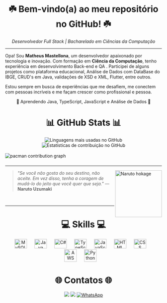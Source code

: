 ## <h1 align="center">☘️ Bem-vindo(a) ao meu repositório no GitHub! ☘️</h1>
<p align="center"><i>Desenvolvedor Full Stack | Bacharelado em Ciências da Computação</i></p>

---

Opa! Sou **Matheus Mastellona**, um desenvolvedor apaixonado por tecnologia e inovação. Com formação em **Ciência da Computação**, tenho experiência em desenvolvimento Back-end e QA . Participei de alguns projetos como plataforma educacional, Análise de Dados com DataBase do IBGE, CRUD's em Java, validações de XSD e XML, Flutter, entre outros.​

Estou sempre em busca de experiências que me desafiem, me conectem com pessoas incríveis e me façam crescer como profissional e pessoa.
<br>

<p align="center">🌱 Aprendendo Java, TypeScript, JavaScript e Análise de Dados 🌱</p>

## <h1 align="center">📊 GitHub Stats 📊</h1>
<div align="center">
  <img src="https://github-readme-stats.vercel.app/api/top-langs/?username=Matheus-Mastellona&layout=compact&langs_count=20&theme=tokyonight" alt="Linguagens mais usadas no GitHub"/>
  <img src="https://github-readme-streak-stats.herokuapp.com/?user=Matheus-Mastellona&theme=tokyonight" alt="Estatísticas de contribuição no GitHub"/>
</div>
<br>
<picture>
  <source media="(prefers-color-scheme: dark)" srcset="https://raw.githubusercontent.com/Francine02/Francine02/output/pacman-contribution-graph-dark.svg">
  <source media="(prefers-color-scheme: light)" srcset="https://raw.githubusercontent.com/Francine02/Francine02/output/pacman-contribution-graph.svg">
  <img alt="pacman contribution graph" src="https://raw.githubusercontent.com/Francine02/Francine02/output/pacman-contribution-graph.svg">
</picture>

###
---

<img align="right" src="https://media0.giphy.com/media/v1.Y2lkPTc5MGI3NjExdm5ldGlrdDR2dDlyaTI3eHpueGNsbTl5cTRoazJ2N2p2MTJ6ZHQ2ZCZlcD12MV9pbnRlcm5hbF9naWZfYnlfaWQmY3Q9Zw/AsuCf15CIj0Va/giphy.gif" width="150" alt="Naruto hokage" />

> _"Se você não gosta do seu destino, não aceite. Em vez disso, tenha a coragem de mudá-lo do jeito que você quer que seja."_
> — **Naruto Uzumaki**
<br>

---

## <h1 align="center">💻 Skills 💻</h1>
<div align="center">
  <img src="https://cdn.jsdelivr.net/gh/devicons/devicon/icons/mysql/mysql-original.svg" alt="MySQL" width="40" height="30" style="margin-right: 20px;" />
  <img src="https://cdn.jsdelivr.net/gh/devicons/devicon/icons/java/java-original.svg" alt="Java" width="40" height="30" style="margin-right: 20px;" />
  <img src="https://cdn.jsdelivr.net/gh/devicons/devicon/icons/csharp/csharp-original.svg" alt="C#" width="40" height="30" style="margin-right: 20px;" />
  <img src="https://cdn.jsdelivr.net/gh/devicons/devicon/icons/typescript/typescript-original.svg" alt="TypeScript" width="40" height="30" style="margin-right: 20px;" />
  <img src="https://cdn.jsdelivr.net/gh/devicons/devicon/icons/javascript/javascript-original.svg" alt="JavaScript" width="40" height="30" style="margin-right: 20px;"/>
  <img src="https://cdn.jsdelivr.net/gh/devicons/devicon/icons/html5/html5-original.svg" alt="HTML" width="40" height="30" style="margin-right: 20px;" />
  <img src="https://cdn.jsdelivr.net/gh/devicons/devicon/icons/css3/css3-original.svg" alt="CSS" width="40" height="30" style="margin-right: 20px;" />
  <img src="https://img.icons8.com/color/48/000000/amazon-web-services.png" alt="AWS" width="40" height="40" style="margin-right: 20px;" />
  <img src="https://img.icons8.com/color/48/000000/python.png" alt="Python" width="40" height="40" style="margin-right: 20px;" />
</div>


## <h1 align="center">🌐 Contatos 🌐</h1>

<div align="center"> 
  <a href = "mailto:matheusmastelloni@gmail.com"><img src="https://img.shields.io/badge/-Gmail-%23333?style=for-the-badge&logo=gmail&logoColor=white" target="_blank"></a>
  <a href="https://www.linkedin.com/in/matheusmastellona/" target="_blank"><img src="https://img.shields.io/badge/-LinkedIn-%230077B5?style=for-the-badge&logo=linkedin&logoColor=white" target="_blank"></a> 
  <a href="https://wa.me/5531998143062" target="_blank"><img src="https://img.shields.io/badge/-WhatsApp-25D366?style=for-the-badge&logo=whatsapp&logoColor=white" alt="WhatsApp" /></a>
</div>
